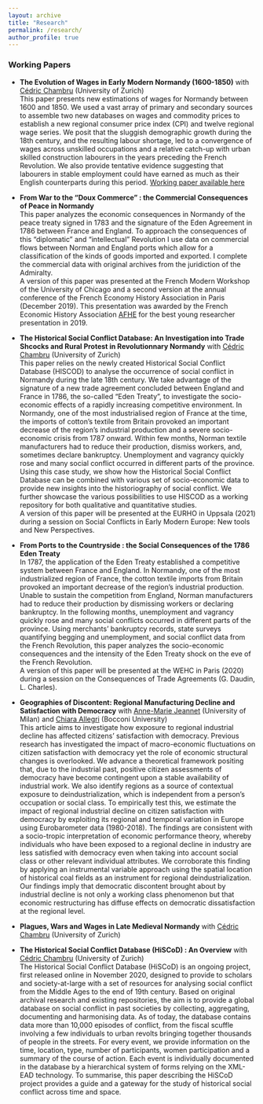 ```yaml
---
layout: archive
title: "Research"
permalink: /research/
author_profile: true
---
```


### Working Papers

- **The Evolution of Wages in Early Modern Normandy (1600-1850)** with [Cédric Chambru](https://cedricchambru.github.io/) (University of Zurich)
<br>This paper presents new estimations of wages for Normandy between 1600 and 1850. We used a vast array of primary and secondary sources to assemble two new databases on wages and commodity prices to establish a new regional consumer price index (CPI) and twelve regional wage series. We posit that the sluggish demographic growth during the 18th century, and the resulting labour shortage, led to a convergence of wages across unskilled occupations and a relative catch-up with urban skilled construction labourers in the years preceding the French Revolution. We also provide tentative evidence suggesting that labourers in stable employment could have earned as much as their English counterparts during this period. [Working paper available here](https://www.econ.uzh.ch/de/research/publications/workingpapers.html?paper-id=1080) 

- **From War to the “Doux Commerce” : the Commercial Consequences of Peace in Normandy**
<br>This paper analyzes the economic consequences in Normandy of the peace treaty signed in 1783 and the signature of the Eden Agreement in 1786 between France and England. To approach the consequences of this “diplomatic” and “intellectual” Revolution I use data on commercial flows between Norman and England ports which allow for a classification of the kinds of goods imported and exported. I complete the commercial data with original archives from the juridiction of the Admiralty.
<br>A version of this paper was presented at the French Modern Workshop of the University of Chicago and a second version at the annual conference of the French Economy History Association in Paris (December 2019). This presentation was awarded by the French Economic History Association [AFHE](https://afhe.hypotheses.org/category/actualite-de-lafhe/congres-actualites-de-lafhe/prix-communication-jeune-chercheur) for the best young researcher presentation in 2019. 

- **The Historical Social Conflict Database: An Investigation into Trade Shcocks and Rural Protest in Revolutionnary Normandy** with [Cédric Chambru](https://cedricchambru.github.io/) (University of Zurich)
<br>This paper relies on the newly created Historical Social Conflict Database (HISCOD) to analyse the occurrence of social conflict in Normandy during the late 18th century. We take advantage of the signature of a new trade agreement concluded between England and France in 1786, the so-called “Eden Treaty”, to investigate the socio-economic effects of a rapidly increasing competitive environment.  In Normandy, one of the most industrialised region of France at the time, the imports of cotton’s textile from Britain provoked an important decrease of the region’s industrial production and a severe socio-economic crisis from 1787 onward. Within few months, Norman textile manufacturers had to reduce their production, dismiss workers, and, sometimes declare bankruptcy. Unemployment and vagrancy quickly rose and many social conflict occurred in different parts of the province.
Using this case study, we show how the Historical Social Conflict Database can be combined with various set of socio-economic data to provide new insights into the historiography of social conflict.  We further showcase the various possibilities to use HISCOD as a working repository for both qualitative and quantitative studies.
<br>A version of this paper will be presented at the EURHO in Uppsala (2021) during a session on Social Conflicts in Early Modern Europe: New tools and New Perspectives.

- **From Ports to the Countryside : the Social Consequences of the 1786 Eden Treaty**
<br>In 1787, the application of the Eden Treaty established a competitive system between France and England. In Normandy, one of the most industrialized region of France, the cotton textile imports from Britain provoked an important decrease of the region’s industrial production. Unable to sustain the competition from England, Norman manufacturers had to reduce their production by dismissing workers or declaring bankruptcy. In the following months, unemployment and vagrancy quickly rose and many social conflicts occurred in different parts of the province. Using merchants’ bankruptcy records, state surveys quantifying begging and unemployment, and social conflict data from the French Revolution, this paper analyzes the socio-economic consequences and the intensity of the Eden Treaty shock on the eve of the French Revolution.
<br>A version of this paper will be presented at the WEHC in Paris (2020) during a session on the Consequences of Trade Agreements (G. Daudin, L. Charles).

- **Geographies of Discontent: Regional Manufacturing Decline and Satisfaction with Democracy** with [Anne-Marie Jeannet](https://sites.google.com/site/amjeannet/home) (University of Milan) and [Chiara Allegri](https://sites.google.com/view/allegrichiara/home) (Bocconi University)
<br>This article aims to  investigate how exposure to regional industrial decline has affected citizens’ satisfaction with democracy. Previous research has investigated the impact of macro-economic fluctuations on citizen satisfaction with democracy yet the role of economic structural changes is overlooked.  We advance a theoretical framework positing that, due to the industrial past, positive citizen assessments of democracy have become contingent upon a stable availability of industrial work. We also identify regions as a source of contextual exposure to deindustrialization, which is independent from a person’s occupation or social class. To empirically test this, we estimate the impact of regional industrial decline on citizen satisfaction with democracy by exploiting its regional and temporal variation in Europe using Eurobarometer data (1980-2018). The findings are consistent with a socio-tropic interpretation of economic performance theory, whereby individuals who have been exposed to a regional decline in industry are less satisfied with democracy even when taking into account social class or other relevant individual attributes. We corroborate this finding by applying an instrumental variable approach using the spatial location of historical coal fields as an instrument for regional deindustrialization. Our findings imply that democratic discontent brought about by industrial decline is not only a working class phenomenon but that economic restructuring has diffuse effects on democratic dissatisfaction at the regional level.


- **Plagues, Wars and Wages in Late Medieval Normandy** with [Cédric Chambru](https://cedricchambru.github.io/) (University of Zurich)

- **The Historical Social Conflict Database (HiSCoD) : An Overview** with [Cédric Chambru](https://cedricchambru.github.io/) (University of Zurich)
<br>The Historical Social Conflict Database (HiSCoD) is an ongoing project, first released online in November 2020, designed to provide to scholars and society-at-large with a set of resources for analysing social conflict from the Middle Ages to the end of 19th century. Based on original archival research and existing repositories, the aim is to provide a global database on social conflict in past societies by collecting, aggregating, documenting and harmonising data. As of today, the database contains data more than 10,000 episodes of conflict, from the fiscal scuffle involving a few individuals to urban revolts bringing together thousands of people in the streets. For every event, we provide information on the time, location, type, number of participants, women participation and a summary of the course of action. Each event is individually documented in the database by a hierarchical system of forms relying on the XML-EAD technology. To summarise, this paper describing the HiSCoD project provides a guide and a gateway for the study of historical social conflict across time and space.


